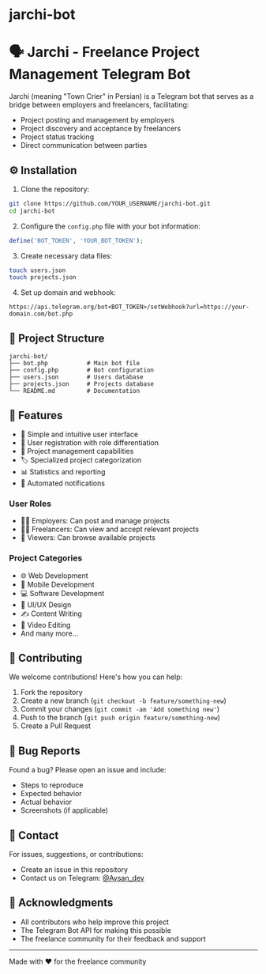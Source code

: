 # jarchi-bot
# 🗣️ Jarchi - Freelance Project Management Telegram Bot

Jarchi (meaning "Town Crier" in Persian) is a Telegram bot that serves as a bridge between employers and freelancers, facilitating:
- Project posting and management by employers
- Project discovery and acceptance by freelancers
- Project status tracking
- Direct communication between parties

## ⚙️ Installation

1. Clone the repository:
```bash
git clone https://github.com/YOUR_USERNAME/jarchi-bot.git
cd jarchi-bot
```

2. Configure the `config.php` file with your bot information:
```php
define('BOT_TOKEN', 'YOUR_BOT_TOKEN');
```

3. Create necessary data files:
```bash
touch users.json
touch projects.json
```

4. Set up domain and webhook:
```
https://api.telegram.org/bot<BOT_TOKEN>/setWebhook?url=https://your-domain.com/bot.php
```

## 📂 Project Structure

```
jarchi-bot/
├── bot.php           # Main bot file
├── config.php        # Bot configuration
├── users.json        # Users database
├── projects.json     # Projects database
└── README.md         # Documentation
```

## 🌟 Features

- 🔄 Simple and intuitive user interface
- 👥 User registration with role differentiation
- 📝 Project management capabilities
- 🏷️ Specialized project categorization
- 📊 Statistics and reporting
- 🔔 Automated notifications

### User Roles
- 👨‍💼 Employers: Can post and manage projects
- 👨‍💻 Freelancers: Can view and accept relevant projects
- 👀 Viewers: Can browse available projects

### Project Categories
- 🌐 Web Development
- 📱 Mobile Development
- 💻 Software Development
- 🎨 UI/UX Design
- ✍️ Content Writing
- 🎥 Video Editing
- And many more...

## 🤝 Contributing

We welcome contributions! Here's how you can help:

1. Fork the repository
2. Create a new branch (`git checkout -b feature/something-new`)
3. Commit your changes (`git commit -am 'Add something new'`)
4. Push to the branch (`git push origin feature/something-new`)
5. Create a Pull Request

## 🐞 Bug Reports

Found a bug? Please open an issue and include:
- Steps to reproduce
- Expected behavior
- Actual behavior
- Screenshots (if applicable)


## 👥 Contact

For issues, suggestions, or contributions:
- Create an issue in this repository
- Contact us on Telegram: [@Aysan_dev](https://t.me/Aysan_dev)

## 🌟 Acknowledgments

- All contributors who help improve this project
- The Telegram Bot API for making this possible
- The freelance community for their feedback and support

---

Made with ❤️ for the freelance community
